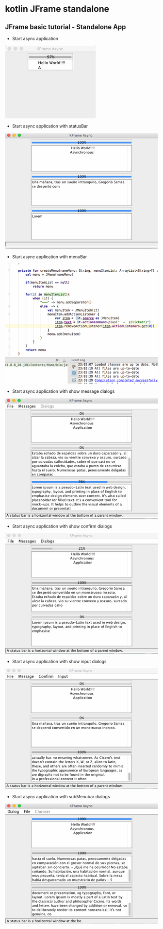 # kotlin JFrame standalone

## JFrame basic tutorial - Standalone App

* Start async application

![](https://github.com/kotlin-es/kotlin-JFrame-standalone/blob/master/start-async-application/src/main/resources/KFrame-async.gif)

* Start async application with statusBar

![](https://github.com/kotlin-es/kotlin-JFrame-standalone/blob/master/start-async-statusBar-application/src/main/resources/KFrame-async-statusBar.gif)

* Start async application with menuBar

![](https://github.com/kotlin-es/kotlin-JFrame-standalone/blob/master/start-async-menuBar-application/src/main/resources/KFrame-async-menuBar.gif)

* Start async application with show message dialogs

![](https://github.com/kotlin-es/kotlin-JFrame-standalone/blob/master/start-async-message-application/src/main/resources/KFrame-async-message.gif)

* Start async application with show confirm dialogs

![](https://github.com/kotlin-es/kotlin-JFrame-standalone/blob/master/start-async-dialog-application/src/main/resources/KFrame-async-dialogs.gif)

* Start async application with show input dialogs

![](https://github.com/kotlin-es/kotlin-JFrame-standalone/blob/master/start-async-inputDialog-application/src/main/resources/KFrame-async-inputs.gif)

* Start async application with subMenubar dialogs

![](https://github.com/kotlin-es/kotlin-JFrame-standalone/blob/master/start-async-subMenubar-application/src/main/resources/KFrame-async-subMenubar.gif)
